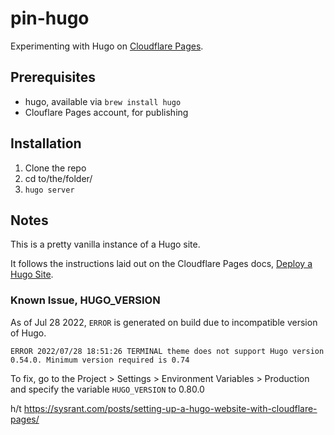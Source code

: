 # pin-hugo

Experimenting with Hugo on [Cloudflare Pages](https://pages.cloudflare.com). 

## Prerequisites
- hugo, available via `brew install hugo` 
- Clouflare Pages account, for publishing

## Installation

1. Clone the repo
2. cd to/the/folder/
3. `hugo server`

## Notes
This is a pretty vanilla instance of a Hugo site. 

It follows the instructions laid out on the Cloudflare Pages docs, [Deploy a Hugo Site](https://developers.cloudflare.com/pages/framework-guides/deploy-a-hugo-site/).

### Known Issue, HUGO_VERSION
As of Jul 28 2022, `ERROR` is generated on build due to incompatible version of Hugo. 

```
ERROR 2022/07/28 18:51:26 TERMINAL theme does not support Hugo version 0.54.0. Minimum version required is 0.74
```

To fix, go to the Project > Settings > Environment Variables > Production and specify the variable `HUGO_VERSION` to 0.80.0

h/t https://sysrant.com/posts/setting-up-a-hugo-website-with-cloudflare-pages/
